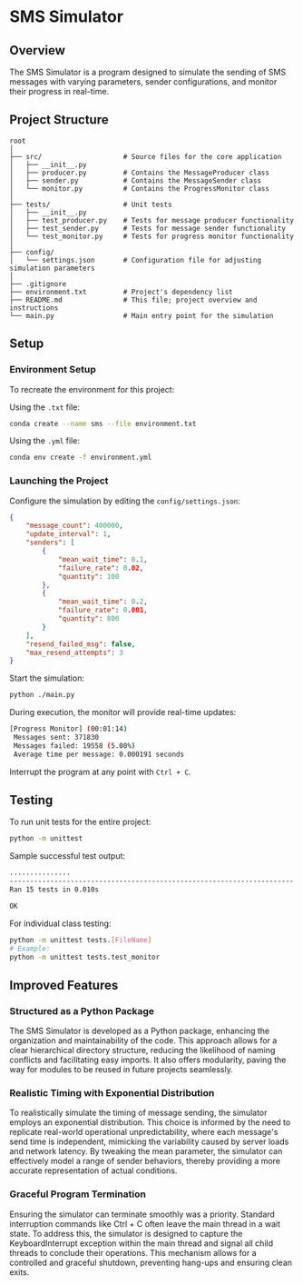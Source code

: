 # SMS Simulator

## Overview

The SMS Simulator is a program designed to simulate the sending of SMS messages with varying parameters, sender configurations, and monitor their progress in real-time.

## Project Structure

```terminal
root
│
├── src/                    # Source files for the core application
│   ├── __init__.py         
│   ├── producer.py         # Contains the MessageProducer class
│   ├── sender.py           # Contains the MessageSender class
│   └── monitor.py          # Contains the ProgressMonitor class
│
├── tests/                  # Unit tests
│   ├── __init__.py       
│   ├── test_producer.py    # Tests for message producer functionality
│   ├── test_sender.py      # Tests for message sender functionality
│   └── test_monitor.py     # Tests for progress monitor functionality
│
├── config/                 
│   └── settings.json       # Configuration file for adjusting simulation parameters
│
├── .gitignore              
├── environment.txt         # Project's dependency list
├── README.md               # This file; project overview and instructions
└── main.py                 # Main entry point for the simulation
```

## Setup

### Environment Setup

To recreate the environment for this project:

Using the `.txt` file:

```bash
conda create --name sms --file environment.txt
```

Using the `.yml` file:

```bash
conda env create -f environment.yml
```

### Launching the Project

Configure the simulation by editing the `config/settings.json`:

```json
{
    "message_count": 400000,
    "update_interval": 1,
    "senders": [
        {
            "mean_wait_time": 0.1,
            "failure_rate": 0.02,
            "quantity": 100
        },
        {
            "mean_wait_time": 0.2,
            "failure_rate": 0.001,
            "quantity": 800
        }
    ],
    "resend_failed_msg": false,
    "max_resend_attempts": 3
}
```

Start the simulation:

```bash
python ./main.py
```

During execution, the monitor will provide real-time updates:

```bash
[Progress Monitor] (00:01:14)
 Messages sent: 371830
 Messages failed: 19558 (5.00%)
 Average time per message: 0.000191 seconds
```

Interrupt the program at any point with `Ctrl + C`.

## Testing

To run unit tests for the entire project:

```bash
python -m unittest
```

Sample successful test output:

```bash
...............
----------------------------------------------------------------------
Ran 15 tests in 0.010s

OK
```

For individual class testing:

```bash
python -m unittest tests.[FileName]
# Example:
python -m unittest tests.test_monitor
```

## Improved Features

### Structured as a Python Package

The SMS Simulator is developed as a Python package, enhancing the organization and maintainability of the code. This approach allows for a clear hierarchical directory structure, reducing the likelihood of naming conflicts and facilitating easy imports. It also offers modularity, paving the way for modules to be reused in future projects seamlessly.

### Realistic Timing with Exponential Distribution

To realistically simulate the timing of message sending, the simulator employs an exponential distribution. This choice is informed by the need to replicate real-world operational unpredictability, where each message's send time is independent, mimicking the variability caused by server loads and network latency. By tweaking the mean parameter, the simulator can effectively model a range of sender behaviors, thereby providing a more accurate representation of actual conditions.

### Graceful Program Termination

Ensuring the simulator can terminate smoothly was a priority. Standard interruption commands like Ctrl + C often leave the main thread in a wait state. To address this, the simulator is designed to capture the KeyboardInterrupt exception within the main thread and signal all child threads to conclude their operations. This mechanism allows for a controlled and graceful shutdown, preventing hang-ups and ensuring clean exits.

